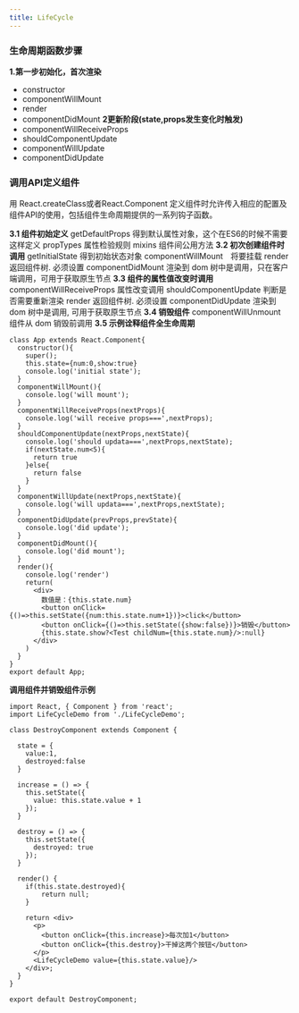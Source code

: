 ```yaml
---
title: LifeCycle
---
```


### 生命周期函数步骤

**1.第一步初始化，首次渲染**
- constructor
- componentWillMount
- render
- componentDidMount
**2更新阶段(state,props发生变化时触发)**
- componentWillReceiveProps
- shouldComponentUpdate
- componentWillUpdate
- componentDidUpdate


### 调用API定义组件

用 React.createClass或者React.Component 定义组件时允许传入相应的配置及组件API的使用，包括组件生命周期提供的一系列钩子函数。

**3.1 组件初始定义**
getDefaultProps 得到默认属性对象，这个在ES6的时候不需要这样定义
propTypes 属性检验规则
mixins 组件间公用方法
**3.2 初次创建组件时调用**
getInitialState 得到初始状态对象
componentWillMount　将要挂载
render 返回组件树. 必须设置
componentDidMount 渲染到 dom 树中是调用，只在客户端调用，可用于获取原生节点
**3.3 组件的属性值改变时调用**
componentWillReceiveProps 属性改变调用
shouldComponentUpdate 判断是否需要重新渲染
render 返回组件树. 必须设置
componentDidUpdate 渲染到 dom 树中是调用, 可用于获取原生节点
**3.4 销毁组件**
componentWillUnmount 组件从 dom 销毁前调用
**3.5 示例诠释组件全生命周期**
```
class App extends React.Component{
  constructor(){
    super();
    this.state={num:0,show:true}
    console.log('initial state');
  }
  componentWillMount(){
    console.log('will mount');
  }
  componentWillReceiveProps(nextProps){
    console.log('will receive props===',nextProps);
  }
  shouldComponentUpdate(nextProps,nextState){
    console.log('should updata===',nextProps,nextState);
    if(nextState.num<5){
      return true
    }else{
      return false
    }
  }
  componentWillUpdate(nextProps,nextState){
    console.log('will updata===',nextProps,nextState);
  }
  componentDidUpdate(prevProps,prevState){
    console.log('did update');
  }
  componentDidMount(){
    console.log('did mount');
  }
  render(){
    console.log('render')
    return(
      <div>
        数值是：{this.state.num}
        <button onClick={()=>this.setState({num:this.state.num+1})}>click</button>
        <button onClick={()=>this.setState({show:false})}>销毁</button>
        {this.state.show?<Test childNum={this.state.num}/>:null}
      </div>
    )
  }
}
export default App;
```

**调用组件并销毁组件示例**
```
import React, { Component } from 'react';
import LifeCycleDemo from './LifeCycleDemo';

class DestroyComponent extends Component {

  state = {
    value:1,
    destroyed:false
  }

  increase = () => {
    this.setState({
      value: this.state.value + 1
    });
  }

  destroy = () => {
    this.setState({
      destroyed: true
    });
  }

  render() {
    if(this.state.destroyed){
        return null;
    }

    return <div>
      <p>
        <button onClick={this.increase}>每次加1</button>
        <button onClick={this.destroy}>干掉这两个按钮</button>
      </p>
      <LifeCycleDemo value={this.state.value}/>
    </div>;
  }
}

export default DestroyComponent;
```
